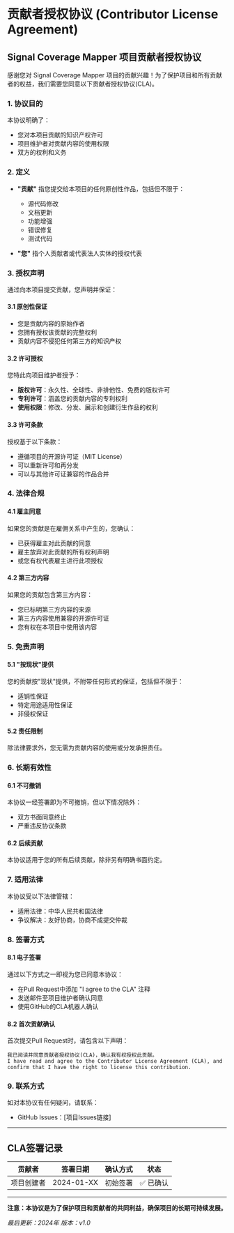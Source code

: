 # 贡献者授权协议 (Contributor License Agreement)

## Signal Coverage Mapper 项目贡献者授权协议

感谢您对 Signal Coverage Mapper 项目的贡献兴趣！为了保护项目和所有贡献者的权益，我们需要您同意以下贡献者授权协议(CLA)。

### 1. 协议目的

本协议明确了：
- 您对本项目贡献的知识产权许可
- 项目维护者对贡献内容的使用权限
- 双方的权利和义务

### 2. 定义

- **"贡献"** 指您提交给本项目的任何原创性作品，包括但不限于：
  - 源代码修改
  - 文档更新
  - 功能增强
  - 错误修复
  - 测试代码

- **"您"** 指个人贡献者或代表法人实体的授权代表

### 3. 授权声明

通过向本项目提交贡献，您声明并保证：

#### 3.1 原创性保证
- 您是贡献内容的原始作者
- 您拥有授权该贡献的完整权利
- 贡献内容不侵犯任何第三方的知识产权

#### 3.2 许可授权
您特此向项目维护者授予：
- **版权许可**：永久性、全球性、非排他性、免费的版权许可
- **专利许可**：涵盖您的贡献内容的专利权利
- **使用权限**：修改、分发、展示和创建衍生作品的权利

#### 3.3 许可条款
授权基于以下条款：
- 遵循项目的开源许可证（MIT License）
- 可以重新许可和再分发
- 可以与其他许可证兼容的作品合并

### 4. 法律合规

#### 4.1 雇主同意
如果您的贡献是在雇佣关系中产生的，您确认：
- 已获得雇主对此贡献的同意
- 雇主放弃对此贡献的所有权利声明
- 或您有权代表雇主进行此项授权

#### 4.2 第三方内容
如果您的贡献包含第三方内容：
- 您已标明第三方内容的来源
- 第三方内容使用兼容的开源许可证
- 您有权在本项目中使用该内容

### 5. 免责声明

#### 5.1 "按现状"提供
您的贡献按"现状"提供，不附带任何形式的保证，包括但不限于：
- 适销性保证
- 特定用途适用性保证
- 非侵权保证

#### 5.2 责任限制
除法律要求外，您无需为贡献内容的使用或分发承担责任。

### 6. 长期有效性

#### 6.1 不可撤销
本协议一经签署即为不可撤销，但以下情况除外：
- 双方书面同意终止
- 严重违反协议条款

#### 6.2 后续贡献
本协议适用于您的所有后续贡献，除非另有明确书面约定。

### 7. 适用法律

本协议受以下法律管辖：
- 适用法律：中华人民共和国法律
- 争议解决：友好协商，协商不成提交仲裁

### 8. 签署方式

#### 8.1 电子签署
通过以下方式之一即视为您已同意本协议：
- 在Pull Request中添加 "I agree to the CLA" 注释
- 发送邮件至项目维护者确认同意
- 使用GitHub的CLA机器人确认

#### 8.2 首次贡献确认
首次提交Pull Request时，请包含以下声明：
```
我已阅读并同意贡献者授权协议(CLA)，确认我有权授权此贡献。
I have read and agree to the Contributor License Agreement (CLA), and confirm that I have the right to license this contribution.
```

### 9. 联系方式

如对本协议有任何疑问，请联系：
- GitHub Issues：[项目Issues链接]

---

## CLA签署记录

| 贡献者 | 签署日期 | 确认方式 | 状态 |
|--------|----------|----------|------|
| 项目创建者 | 2024-01-XX | 初始签署 | ✅ 已确认 |

---

**注意：本协议是为了保护项目和贡献者的共同利益，确保项目的长期可持续发展。**

*最后更新：2024年*
*版本：v1.0* 